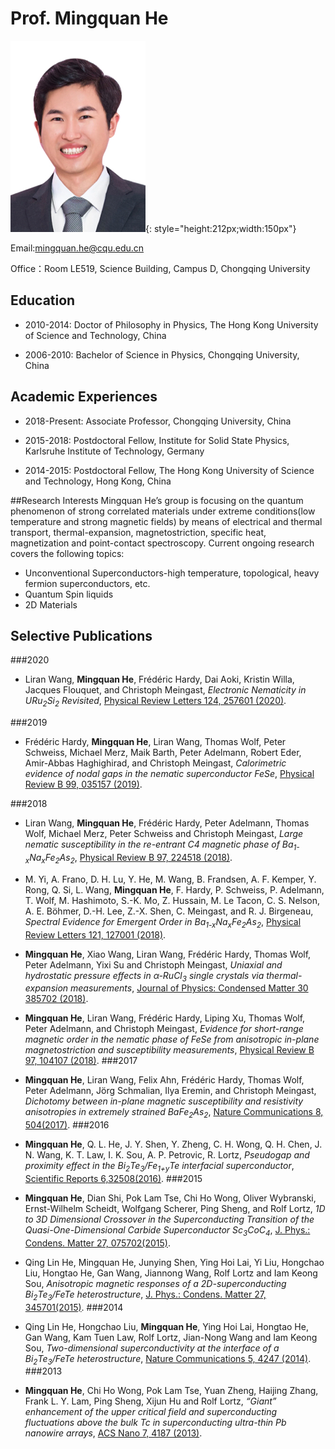 # Prof. Mingquan He
![Prof. Mingquan He](He.png){: style="height:212px;width:150px"}

Email:[mingquan.he@cqu.edu.cn](mingquan.he@cqu.edu.cn)

Office：Room LE519, Science Building, Campus D, Chongqing University

## Education

* 2010-2014: Doctor of Philosophy in Physics, The Hong Kong University of Science and Technology, China

* 2006-2010: Bachelor of Science in Physics, Chongqing University, China


## Academic Experiences

* 2018-Present: Associate Professor, Chongqing University, China

* 2015-2018: Postdoctoral Fellow, Institute for Solid State Physics, Karlsruhe Institute of Technology, Germany

* 2014-2015: Postdoctoral Fellow, The Hong Kong University of Science and Technology, Hong Kong, China

##Research Interests
Mingquan He’s group is focusing on the quantum phenomenon of strong correlated materials under extreme conditions(low temperature and strong magnetic fields) by means of electrical and thermal transport, thermal-expansion, magnetostriction, specific heat, magnetization and point-contact spectroscopy. Current ongoing research covers the following topics:

* Unconventional Superconductors-high temperature, topological, heavy fermion superconductors, etc.
* Quantum Spin liquids 
* 2D Materials

## Selective Publications

###2020  

* Liran Wang, **Mingquan He**, Frédéric Hardy, Dai Aoki, Kristin Willa, Jacques Flouquet, and Christoph Meingast, *Electronic Nematicity in URu<sub>2</sub>Si<sub>2</sub> Revisited*, [Physical Review Letters 124, 257601 (2020)](https://link.aps.org/doi/10.1103/PhysRevLett.124.257601).

###2019  

* Frédéric Hardy, **Mingquan He**, Liran Wang, Thomas Wolf, Peter Schweiss, Michael Merz, Maik Barth, Peter Adelmann, Robert Eder, Amir-Abbas Haghighirad, and Christoph Meingast, *Calorimetric evidence of nodal gaps in the nematic superconductor FeSe*, [Physical Review B 99, 035157 (2019)](https://link.aps.org/doi/10.1103/PhysRevB.99.035157). 
 
###2018 

* Liran Wang, **Mingquan He**, Frédéric Hardy, Peter Adelmann, Thomas Wolf, Michael Merz, Peter Schweiss and Christoph Meingast, *Large nematic susceptibility in the re-entrant C4 magnetic phase of Ba<sub>1-x</sub>Na<sub>x</sub>Fe<sub>2</sub>As<sub>2</sub>*, [Physical Review B 97, 224518 (2018)](https://link.aps.org/doi/10.1103/PhysRevB.97.224518). 

* M. Yi, A. Frano, D. H. Lu, Y. He, M. Wang, B. Frandsen, A. F. Kemper, Y. Rong, Q. Si, L. Wang, **Mingquan He**, F. Hardy, P. Schweiss, P. Adelmann, T. Wolf, M. Hashimoto, S.-K. Mo, Z. Hussain, M. Le Tacon, C. S. Nelson, A. E. Böhmer, D.-H. Lee, Z.-X. Shen, C. Meingast, and R. J. Birgeneau, *Spectral Evidence for Emergent Order in Ba<sub>1-x</sub>Na<sub>x</sub>Fe<sub>2</sub>As<sub>2</sub>*, [Physical Review Letters 121, 127001 (2018)](https://journals.aps.org/prl/abstract/10.1103/PhysRevLett.121.127001). 
* **Mingquan He**, Xiao Wang, Liran Wang, Frédéric Hardy, Thomas Wolf, Peter Adelmann, Yixi Su and Christoph Meingast, *Uniaxial and hydrostatic pressure effects in α-RuCl<sub>3</sub> single crystals via thermal-expansion measurements*, [Journal of Physics: Condensed Matter 30 385702 (2018)](http://stacks.iop.org/0953-8984/30/i=38/a=385702?key=crossref.8de6cf51ee931bfa703903aaa7e41359). 
* **Mingquan He**, Liran Wang, Frédéric Hardy, Liping Xu, Thomas Wolf, Peter Adelmann, and Christoph Meingast, *Evidence for short-range magnetic order in the nematic phase of FeSe from anisotropic in-plane magnetostriction and susceptibility measurements*, [Physical Review B 97, 104107 (2018)](https://link.aps.org/doi/10.1103/PhysRevB.97.104107).
###2017 
* **Mingquan He**, Liran Wang, Felix Ahn, Frédéric Hardy, Thomas Wolf, Peter Adelmann, Jörg Schmalian, Ilya Eremin, and Christoph Meingast, *Dichotomy between in-plane magnetic susceptibility and resistivity anisotropies in extremely strained BaFe<sub>2</sub>As<sub>2</sub>*, [Nature Communications 8, 504(2017)](http://www.nature.com/articles/s41467-017-00712-3).
###2016  
* **Mingquan He**, Q. L. He, J. Y. Shen, Y. Zheng, C. H. Wong, Q. H. Chen, J. N. Wang, K. T. Law, I. K. Sou, A. P. Petrovic, R. Lortz, *Pseudogap and proximity effect in the Bi<sub>2</sub>Te<sub>3</sub>/Fe<sub>1+y</sub>Te interfacial superconductor*, [Scientific Reports 6,32508(2016)](http://www.nature.com/articles/srep32508). 
###2015 
* **Mingquan He**, Dian Shi, Pok Lam Tse, Chi Ho Wong, Oliver Wybranski, Ernst-Wilhelm Scheidt, Wolfgang Scherer, Ping Sheng, and Rolf Lortz, *1D to 3D Dimensional Crossover in the Superconducting Transition of the Quasi-One-Dimensional Carbide Superconductor Sc<sub>3</sub>CoC<sub>4</sub>*, [J. Phys.: Condens. Matter 27, 075702(2015)](http://dx.doi.org/10.1088/0953-8984/27/7/075702). 
* Qing Lin He, Mingquan He, Junying Shen, Ying Hoi Lai, Yi Liu, Hongchao Liu, Hongtao He, Gan Wang, Jiannong Wang, Rolf Lortz and Iam Keong Sou, *Anisotropic magnetic responses of a 2D-superconducting Bi<sub>2</sub>Te<sub>3</sub>/FeTe heterostructure*, [J. Phys.: Condens. Matter 27, 345701(2015)](http://stacks.iop.org/0953-8984/27/i=34/a=345701?key=crossref.6b7a10e7bc167121d86c996c9e5cd704). 
###2014  
* Qing Lin He, Hongchao Liu, **Mingquan He**, Ying Hoi Lai, Hongtao He, Gan Wang, Kam Tuen Law, Rolf Lortz, Jian-Nong Wang and Iam Keong Sou, *Two-dimensional superconductivity at the interface of a Bi<sub>2</sub>Te<sub>3</sub>/FeTe heterostructure*, [Nature Communications 5, 4247 (2014)](http://www.ncbi.nlm.nih.gov/pubmed/24953963). 
###2013 
* **Mingquan He**, Chi Ho Wong, Pok Lam Tse, Yuan Zheng, Haijing Zhang, Frank L. Y. Lam, Ping Sheng, Xijun Hu and Rolf Lortz, *“Giant” enhancement of the upper critical field and superconducting fluctuations above the bulk Tc in superconducting ultra-thin Pb nanowire arrays*, [ACS Nano 7, 4187 (2013)](http://www.ncbi.nlm.nih.gov/pubmed/23565799). 

